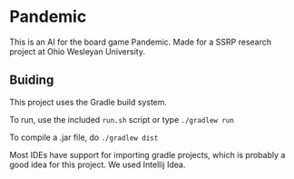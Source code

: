 # Pandemic

This is an AI for the board game Pandemic. 
Made for a SSRP research project  at Ohio Wesleyan University.

## Buiding

This project uses the Gradle build system. 

To run, use the included `run.sh` script or type `./gradlew run`

To compile a .jar file, do `./gradlew dist`

Most IDEs have support for importing gradle projects, which is probably a good idea for this project.
We used Intellij Idea.
